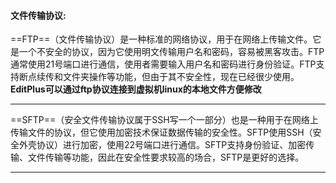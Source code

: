 #### 文件传输协议:
==FTP==（文件传输协议）是一种标准的网络协议，用于在网络上传输文件。它是一个不安全的协议，因为它使用明文传输用户名和密码，容易被黑客攻击。FTP通常使用21号端口进行通信，使用者需要输入用户名和密码进行身份验证。FTP支持断点续传和文件夹操作等功能，但由于其不安全性，现在已经很少使用。
**EditPlus可以通过ftp协议连接到虚拟机linux的本地文件方便修改**

---
==SFTP==（安全文件传输协议属于SSH写一个一部分）也是一种用于在网络上传输文件的协议，但它使用加密技术保证数据传输的安全性。SFTP使用SSH（安全外壳协议）进行加密，使用22号端口进行通信。SFTP支持身份验证、加密传输、文件传输等功能，因此在安全性要求较高的场合，SFTP是更好的选择。

---
